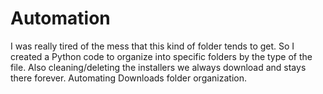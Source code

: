 # Automation
I was really tired of the mess that this kind of folder tends to get. So I created a Python code to organize into specific folders by the type of the file.
Also cleaning/deleting the installers we always download and stays there forever.
Automating Downloads folder organization.

